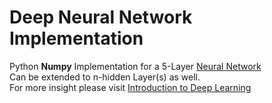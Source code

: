 # Deep Neural Network Implementation
Python **Numpy** Implementation for a 5-Layer [Neural Network](https://en.wikipedia.org/wiki/Artificial_neural_network)  
Can be extended to n-hidden Layer(s) as well.  
For more insight please visit [Introduction to Deep Learning](https://ab-bh.github.io/)
